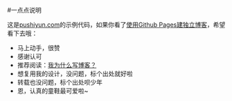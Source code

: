 #一点点说明

这是[pushiyun.com](http://pushiyun.com)的示例代码，如果你看了[使用Github Pages建独立博客](http://pushiyun.com/github-pages/)，希望看下去哦：

* 马上动手，很赞
* 感谢认可
* 推荐阅读：[我为什么写博客？](http://pushiyun.com/why-blog/)
* 想复用我的设计，没问题，标个出处就好啦
* 转载也没问题，标个出处呗少年
* 恩，认真的童鞋最可爱啦~
